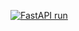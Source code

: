 [![FastAPI run](https://github.com/Amine-Alami/ci-cd-test/actions/workflows/run.yml/badge.svg)](https://github.com/Amine-Alami/ci-cd-test/actions/workflows/run.yml)

